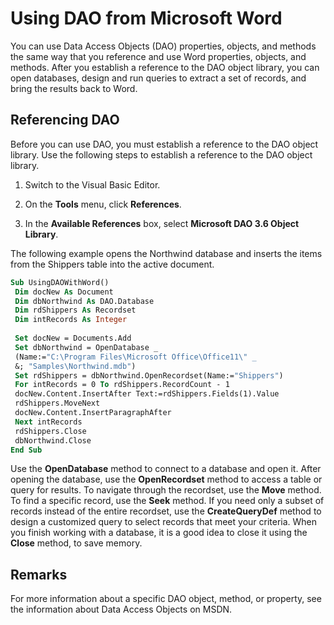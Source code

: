 
# Using DAO from Microsoft Word

You can use Data Access Objects (DAO) properties, objects, and methods the same way that you reference and use Word properties, objects, and methods. After you establish a reference to the DAO object library, you can open databases, design and run queries to extract a set of records, and bring the results back to Word.


## Referencing DAO

Before you can use DAO, you must establish a reference to the DAO object library. Use the following steps to establish a reference to the DAO object library.


1. Switch to the Visual Basic Editor.
    
2. On the  **Tools** menu, click **References**.
    
3. In the  **Available References** box, select **Microsoft DAO 3.6 Object Library**.
    
The following example opens the Northwind database and inserts the items from the Shippers table into the active document.




```vb
Sub UsingDAOWithWord() 
 Dim docNew As Document 
 Dim dbNorthwind As DAO.Database 
 Dim rdShippers As Recordset 
 Dim intRecords As Integer 
 
 Set docNew = Documents.Add 
 Set dbNorthwind = OpenDatabase _ 
 (Name:="C:\Program Files\Microsoft Office\Office11\" _ 
 &; "Samples\Northwind.mdb") 
 Set rdShippers = dbNorthwind.OpenRecordset(Name:="Shippers") 
 For intRecords = 0 To rdShippers.RecordCount - 1 
 docNew.Content.InsertAfter Text:=rdShippers.Fields(1).Value 
 rdShippers.MoveNext 
 docNew.Content.InsertParagraphAfter 
 Next intRecords 
 rdShippers.Close 
 dbNorthwind.Close 
End Sub
```

Use the  **OpenDatabase** method to connect to a database and open it. After opening the database, use the **OpenRecordset** method to access a table or query for results. To navigate through the recordset, use the **Move** method. To find a specific record, use the **Seek** method. If you need only a subset of records instead of the entire recordset, use the **CreateQueryDef** method to design a customized query to select records that meet your criteria. When you finish working with a database, it is a good idea to close it using the **Close** method, to save memory.


## Remarks

For more information about a specific DAO object, method, or property, see the information about Data Access Objects on MSDN.

